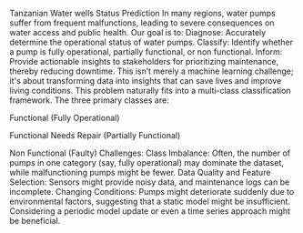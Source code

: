 Tanzanian Water wells Status Prediction
In many regions, water pumps suffer from frequent malfunctions, leading to severe consequences on water access and public health. Our goal is to:
Diagnose: Accurately determine the operational status of water pumps. Classify: Identify whether a pump is fully operational, partially functional, or non functional. Inform: Provide actionable insights to stakeholders for prioritizing maintenance, thereby reducing downtime. This isn’t merely a machine learning challenge; it's about transforming data into insights that can save lives and improve living conditions.
This problem naturally fits into a multi-class classification framework. The three primary classes are:

Functional (Fully Operational)

Functional Needs Repair (Partially Functional)

Non Functional (Faulty)
Challenges:
Class Imbalance: Often, the number of pumps in one category (say, fully operational) may dominate the dataset, while malfunctioning pumps might be fewer. Data Quality and Feature Selection: Sensors might provide noisy data, and maintenance logs can be incomplete. Changing Conditions: Pumps might deteriorate suddenly due to environmental factors, suggesting that a static model might be insufficient. Considering a periodic model update or even a time series approach might be beneficial.